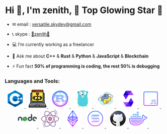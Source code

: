 <h1 align="center">Hi 👋, I'm zenith, 🌟 Top Glowing Star 🔭</h1>

* ✉ email : <a href="versatile.skydev@gmail.com">versatile.skydev@gmail.com</a>

* 📞 skype : <a href="https://join.skype.com/invite/sTcIbKLV2x6u">🌟zenith🌟</a>

- 💻 I’m currently working as a freelancer

- 💬 Ask me about **C++** & **Rust** & **Python** & **JavaScript** & **Blockchain**

- ⚡ Fun fact **50% of programming is coding, the rest 50% is debugging**

<h3 align="left">Languages and Tools:</h3>
<p align="center"> 
    <a href="https://www.w3schools.com/cpp/" target="_blank" rel="noreferrer"> 
        <img src="c++.png" alt="cplusplus" width="60" height="60" />
    </a> &nbsp;
    <a href="https://developer.mantidproject.org/Standards/AlgorithmDocumentation.html" target="_blank" rel="noreferrer"> 
        <img src="algorithm.png" alt="algorithm" width="60" height="60" />
    </a> &nbsp;  
    <a href="https://www.rust-lang.org/" target="_blank" rel="noreferrer">
        <img src="rust.png" alt="rust" width="60" height="60" />
    </a> &nbsp; 
    <a href="https://go.dev/doc/" target="_blank" rel="noreferrer">
        <img src="golang.png" alt="go" width="60" height="60" />
    </a> &nbsp; 
    <a href="https://www.python.org/" target="_blank" rel="noreferrer">
        <img src="python.png" alt="python" width="60" height="60" />
    </a> &nbsp; 
    <a href="https://docs.soliditylang.org/en/v0.8.19/" target="_blank" rel="noreferrer">
        <img src="solidity.png" alt="solidity" width="60" height="60" />
    </a> &nbsp; 
    <a  href="https://developer.mozilla.org/en-US/docs/Web/JavaScript" target="_blank" rel="noreferrer"> 
        <img src="javascript.png" alt="javascript" width="60" height="60" />
    </a> &nbsp;
    <a  href="https://nodejs.org/en/docs" target="_blank" rel="noreferrer"> 
        <img src="nodejs.png" alt="node" width="60" height="60" />
    </a> &nbsp;
    <a  href="https://legacy.reactjs.org/docs/getting-started.html" target="_blank" rel="noreferrer"> 
        <img src="react.png" alt="react" width="60" height="60" />
    </a> &nbsp;
    <a  href="https://docs.solana.com/" target="_blank" rel="noreferrer"> 
        <img src="ethereum.png" alt="ethereum" width="60" height="60" />
    </a> &nbsp;
    <a  href="https://docs.solana.com/" target="_blank" rel="noreferrer"> 
        <img src="solana.png" alt="solana" width="60" height="60" />
    </a> &nbsp;
    <a href="https://docs.github.com/en/actions" target="_blank" rel="noreferrer"> 
        <img src="github.png" alt="opencv" width="60" height="60" />
    </a>
    <a href="https://www.docker.com/" target="_blank" rel="noreferrer"> 
        <img src="docker.png" alt="docker" width="60" height="60" /> 
    </a> &nbsp;
</p>

